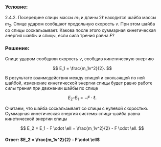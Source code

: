 ###  Условие:

$2.4.2.$ Посередине спицы массы $m_1$ и длины $2\ell$ находится шайба массы $m_2$. Спице ударом сообщают продольную скорость $v$. При этом шайба со спицы соскальзывает. Какова после этого суммарная кинетическая энергия шайбы и спицы, если сила трения равна $F$?

###  Решение:

Спице ударом сообщили скорость $v$, сообщив кинетическую энергию

$$
E_1 = \frac{m_1v^2}{2}.
$$

В результате взаимодействия между спицей и скользящей по ней шайбой, изменение кинетической энергии спицы будет равно работе силы трения при движении шайбы по спице

$$
E_2 – E_1 = -F \cdot \ell.
$$

Считаем, что шайба соскальзывает со спицы с нулевой скоростью. Суммарная кинетическая энергия системы спица-шайба равна кинетической энергии спицы

$$
E_2 = E_1 - F \cdot \ell = \frac{m_1v^2}{2} - F \cdot \ell.
$$

####  Ответ: $E_2 = \frac{m_1v^2}{2} - F \cdot \ell$